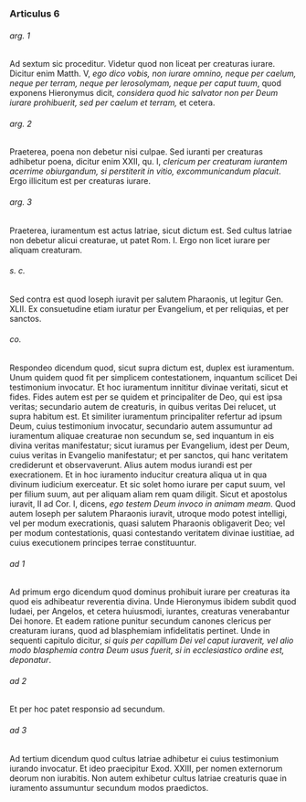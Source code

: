 ### Articulus 6

###### arg. 1
Ad sextum sic proceditur. Videtur quod non liceat per creaturas iurare. Dicitur enim Matth. V, *ego dico vobis, non iurare omnino, neque per caelum, neque per terram, neque per Ierosolymam, neque per caput tuum*, quod exponens Hieronymus dicit, *considera quod hic salvator non per Deum iurare prohibuerit, sed per caelum et terram,* et cetera.

###### arg. 2
Praeterea, poena non debetur nisi culpae. Sed iuranti per creaturas adhibetur poena, dicitur enim XXII, qu. I, *clericum per creaturam iurantem acerrime obiurgandum, si perstiterit in vitio, excommunicandum placuit*. Ergo illicitum est per creaturas iurare.

###### arg. 3
Praeterea, iuramentum est actus latriae, sicut dictum est. Sed cultus latriae non debetur alicui creaturae, ut patet Rom. I. Ergo non licet iurare per aliquam creaturam.

###### s. c.
Sed contra est quod Ioseph iuravit per salutem Pharaonis, ut legitur Gen. XLII. Ex consuetudine etiam iuratur per Evangelium, et per reliquias, et per sanctos.

###### co.
Respondeo dicendum quod, sicut supra dictum est, duplex est iuramentum. Unum quidem quod fit per simplicem contestationem, inquantum scilicet Dei testimonium invocatur. Et hoc iuramentum innititur divinae veritati, sicut et fides. Fides autem est per se quidem et principaliter de Deo, qui est ipsa veritas; secundario autem de creaturis, in quibus veritas Dei relucet, ut supra habitum est. Et similiter iuramentum principaliter refertur ad ipsum Deum, cuius testimonium invocatur, secundario autem assumuntur ad iuramentum aliquae creaturae non secundum se, sed inquantum in eis divina veritas manifestatur; sicut iuramus per Evangelium, idest per Deum, cuius veritas in Evangelio manifestatur; et per sanctos, qui hanc veritatem crediderunt et observaverunt. Alius autem modus iurandi est per execrationem. Et in hoc iuramento inducitur creatura aliqua ut in qua divinum iudicium exerceatur. Et sic solet homo iurare per caput suum, vel per filium suum, aut per aliquam aliam rem quam diligit. Sicut et apostolus iuravit, II ad Cor. I, dicens, *ego testem Deum invoco in animam meam*. Quod autem Ioseph per salutem Pharaonis iuravit, utroque modo potest intelligi, vel per modum execrationis, quasi salutem Pharaonis obligaverit Deo; vel per modum contestationis, quasi contestando veritatem divinae iustitiae, ad cuius executionem principes terrae constituuntur.

###### ad 1
Ad primum ergo dicendum quod dominus prohibuit iurare per creaturas ita quod eis adhibeatur reverentia divina. Unde Hieronymus ibidem subdit quod Iudaei, per Angelos, et cetera huiusmodi, iurantes, creaturas venerabantur Dei honore. Et eadem ratione punitur secundum canones clericus per creaturam iurans, quod ad blasphemiam infidelitatis pertinet. Unde in sequenti capitulo dicitur, *si quis per capillum Dei vel caput iuraverit, vel alio modo blasphemia contra Deum usus fuerit, si in ecclesiastico ordine est, deponatur*.

###### ad 2
Et per hoc patet responsio ad secundum.

###### ad 3
Ad tertium dicendum quod cultus latriae adhibetur ei cuius testimonium iurando invocatur. Et ideo praecipitur Exod. XXIII, per nomen externorum deorum non iurabitis. Non autem exhibetur cultus latriae creaturis quae in iuramento assumuntur secundum modos praedictos.

